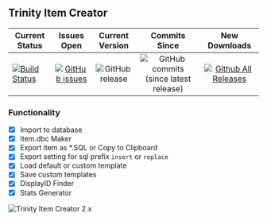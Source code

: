 ## Trinity Item Creator
| Current Status | Issues Open | Current Version | Commits Since | New Downloads |
| ------------- |:-------------:|:-------------:|:-------------:|:-------------:|
| [![Build Status](https://travis-ci.com/TrinityItemCreator/TrinityItemCreator.svg?branch=master)](https://travis-ci.com/TrinityItemCreator/TrinityItemCreator) | [![GitHub issues](https://img.shields.io/github/issues/TrinityItemCreator/TrinityItemCreator.svg)](https://github.com/TrinityItemCreator/TrinityItemCreator/issues?q=is%3Aopen+is%3Aissue) | ![GitHub release](https://img.shields.io/github/release/TrinityItemCreator/TrinityItemCreator.svg) | ![GitHub commits (since latest release)](https://img.shields.io/github/commits-since/TrinityItemCreator/TrinityItemCreator/latest.svg) | [![Github All Releases](https://img.shields.io/github/downloads/TrinityItemCreator/TrinityItemCreator/latest/total.svg)](https://github.com/TrinityItemCreator/TrinityItemCreator/releases) |

### Functionality
- [x] Import to database
- [x] Item.dbc Maker
- [x] Export item as *.SQL or Copy to Clipboard
- [x] Export setting for sql prefix `insert` or `replace`
- [x] Load default or custom template
- [x] Save custom templates
- [x] DisplayID Finder
- [x] Stats Generator

![Trinity Item Creator 2.x](https://image.ibb.co/mgpK9U/Screenshot_1.jpg)

